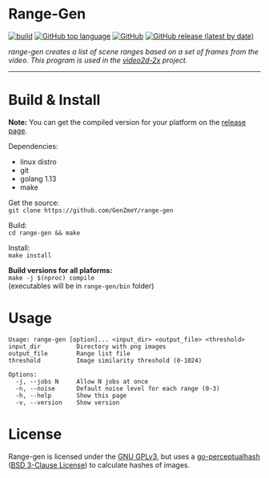 # Range-Gen

[![build](https://github.com/GenZmeY/range-gen/workflows/build/badge.svg)](https://github.com/GenZmeY/range-gen/actions)
[![GitHub top language](https://img.shields.io/github/languages/top/GenZmeY/range-gen)](https://golang.org)
[![GitHub](https://img.shields.io/github/license/genzmey/range-gen)](https://www.gnu.org/licenses/gpl-3.0.en.html)
[![GitHub release (latest by date)](https://img.shields.io/github/v/release/GenZmeY/range-gen)](https://github.com/GenZmeY/range-gen/releases)

*range-gen creates a list of scene ranges based on a set of frames from the video. This program is used in the [video2d-2x](https://github.com/GenZmeY/video2d-2x) project.*

***

# Build & Install
**Note:** You can get the compiled version for your platform on the [release page](https://github.com/GenZmeY/range-gen/releases).

Dependencies:  
- linux distro
- git
- golang 1.13
- make  

Get the source:  
`git clone https://github.com/GenZmeY/range-gen`  

Build:  
`cd range-gen && make`  

Install:  
`make install`  

**Build versions for all plaforms:**  
`make -j $(nproc) compile`  
(executables will be in `range-gen/bin` folder)

# Usage
```
Usage: range-gen [option]... <input_dir> <output_file> <threshold>
input_dir          Directory with png images
output_file        Range list file
threshold          Image similarity threshold (0-1024)

Options:
  -j, --jobs N     Allow N jobs at once
  -n, --noise      Default noise level for each range (0-3)
  -h, --help       Show this page
  -v, --version    Show version
```

# License
Range-gen is licensed under the [GNU GPLv3](https://www.gnu.org/licenses/gpl-3.0.en.html), but uses a [go-perceptualhash](https://github.com/dsoprea/go-perceptualhash) ([BSD 3-Clause License](https://github.com/dsoprea/go-perceptualhash/blob/master/LICENSE)) to calculate hashes of images.
